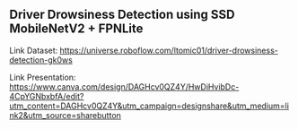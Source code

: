 ## Driver Drowsiness Detection using SSD MobileNetV2 + FPNLite

Link Dataset: https://universe.roboflow.com/ltomic01/driver-drowsiness-detection-gk0ws

Link Presentation: https://www.canva.com/design/DAGHcv0QZ4Y/HwDiHvibDc-4CpYGNbxbfA/edit?utm_content=DAGHcv0QZ4Y&utm_campaign=designshare&utm_medium=link2&utm_source=sharebutton
